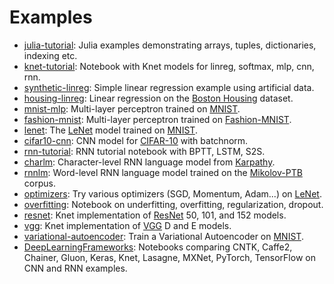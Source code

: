 # Examples

- [julia-tutorial](julia-tutorial): Julia examples demonstrating arrays, tuples, dictionaries, indexing etc.
- [knet-tutorial](knet-tutorial): Notebook with Knet models for linreg, softmax, mlp, cnn, rnn.
- [synthetic-linreg](synthetic-linreg): Simple linear regression example using artificial data.
- [housing-linreg](housing-linreg): Linear regression on the [Boston Housing] dataset.
- [mnist-mlp](mnist-mlp): Multi-layer perceptron trained on [MNIST].
- [fashion-mnist](fashion-mnist): Multi-layer perceptron trained on [Fashion-MNIST].
- [lenet](lenet): The [LeNet] model trained on [MNIST].
- [cifar10-cnn](cifar10-cnn): CNN model for [CIFAR-10] with batchnorm.
- [rnn-tutorial](rnn-tutorial): RNN tutorial notebook with BPTT, LSTM, S2S.
- [charlm](charlm): Character-level RNN language model from [Karpathy].
- [rnnlm](rnnlm): Word-level RNN language model trained on the [Mikolov-PTB] corpus.
- [optimizers](optimizers): Try various optimizers (SGD, Momentum, Adam...) on [LeNet].
- [overfitting](overfitting): Notebook on underfitting, overfitting, regularization, dropout.
- [resnet](resnet): Knet implementation of [ResNet] 50, 101, and 152 models.
- [vgg](vgg): Knet implementation of [VGG] D and E models.
- [variational-autoencoder](variational-autoencoder): Train a Variational Autoencoder on [MNIST].
- [DeepLearningFrameworks](DeepLearningFrameworks): Notebooks comparing CNTK, Caffe2, Chainer, Gluon, Keras, Knet, Lasagne, MXNet, PyTorch, TensorFlow on CNN and RNN examples.

[MNIST]: http://yann.lecun.com/exdb/mnist
[LeNet]: http://yann.lecun.com/exdb/lenet
[Boston Housing]: https://archive.ics.uci.edu/ml/machine-learning-databases/housing
[CIFAR-10]: http://www.cs.toronto.edu/~kriz/cifar.html
[IMDB]: http://ai.stanford.edu/~amaas/data/sentiment
[Shakespeare]: http://www.gutenberg.org/ebooks/100
[Mikolov-PTB]: http://www.fit.vutbr.cz/~imikolov/rnnlm
[Fashion-MNIST]: https://github.com/zalandoresearch/fashion-mnist
[Karpathy]: http://karpathy.github.io/2015/05/21/rnn-effectiveness
[ResNet]: https://github.com/KaimingHe/deep-residual-networks
[VGG]: http://www.robots.ox.ac.uk/~vgg/research/very_deep
